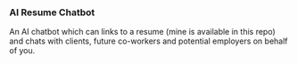 ### AI Resume Chatbot

An AI chatbot which can links to a resume (mine is available in this repo) and chats with clients, future co-workers and potential employers on behalf of you.
